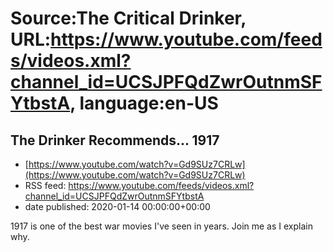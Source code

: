 # Source:The Critical Drinker, URL:https://www.youtube.com/feeds/videos.xml?channel_id=UCSJPFQdZwrOutnmSFYtbstA, language:en-US

## The Drinker Recommends... 1917
 - [https://www.youtube.com/watch?v=Gd9SUz7CRLw](https://www.youtube.com/watch?v=Gd9SUz7CRLw)
 - RSS feed: https://www.youtube.com/feeds/videos.xml?channel_id=UCSJPFQdZwrOutnmSFYtbstA
 - date published: 2020-01-14 00:00:00+00:00

1917 is one of the best war movies I've seen in years. Join me as I explain why.

